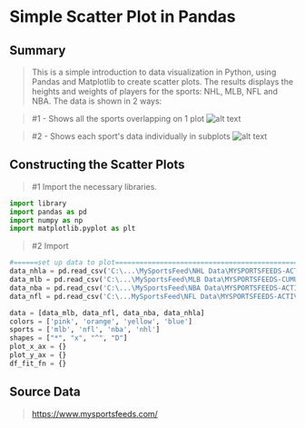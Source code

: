# Simple Scatter Plot in Pandas

## Summary 
>This is a simple introduction to data visualization in Python, using Pandas and Matplotlib to create scatter plots. The results displays the heights and weights of players for the sports: NHL, MLB, NFL and NBA. The data is shown in 2 ways: 

>#1 - Shows all the sports overlapping on 1 plot
 ![alt text](https://github.com/MilyChen/major-league-player-heights-and-weights/blob/master/src/figure_0.png "Figure w/ combined data")
 
>#2 - Shows each sport's data individually in subplots
 ![alt text](https://github.com/MilyChen/major-league-player-heights-and-weights/blob/master/src/figure_1.png "Figure w/ subplots")

## Constructing the Scatter Plots

>#1 Import the necessary libraries.
```python
import library
import pandas as pd
import numpy as np
import matplotlib.pyplot as plt
```
>#2 Import  
```python
#======set up data to plot==============================================================================
data_nhla = pd.read_csv('C:\...\MySportsFeed\NHL Data\MYSPORTSFEEDS-ACTIVE_PLAYERS-NHL-20162017REGULAR.csv')
data_mlb = pd.read_csv('C:\...\MySportsFeed\MLB Data\MYSPORTSFEEDS-CUMULATIVE_PLAYER_STATS-MLB-2016REGULAR.csv')
data_nba = pd.read_csv('C:\...\MySportsFeed\NBA Data\MYSPORTSFEEDS-ACTIVE_PLAYERS-NBA-20162017REGULAR.csv')
data_nfl = pd.read_csv('C:\...MySportsFeed\NFL Data\MYSPORTSFEEDS-ACTIVE_PLAYERS-NFL-20162017REGULAR.csv')

data = [data_mlb, data_nfl, data_nba, data_nhla]
colors = ['pink', 'orange', 'yellow', 'blue']
sports = ['mlb', 'nfl', 'nba', 'nhl']
shapes = ["*", "x", "^", "D"]
plot_x_ax = {}
plot_y_ax = {}
df_fit_fn = {}
```


## Source Data 
>https://www.mysportsfeeds.com/
